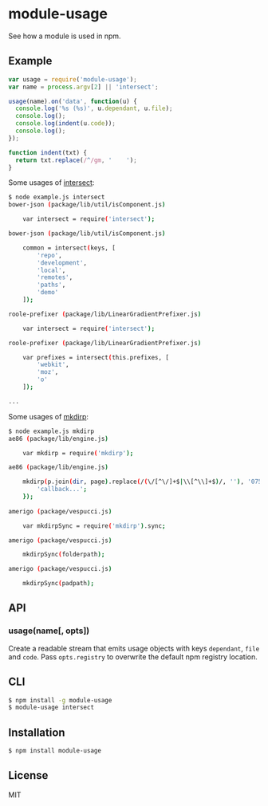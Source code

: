 
# module-usage

See how a module is used in npm.

## Example

```js
var usage = require('module-usage');
var name = process.argv[2] || 'intersect';

usage(name).on('data', function(u) {
  console.log('%s (%s)', u.dependant, u.file);
  console.log();
  console.log(indent(u.code));
  console.log();
});

function indent(txt) {
  return txt.replace(/^/gm, '    ');
}
```

Some usages of [intersect](http://npmjs.org/intersect):

```bash
$ node example.js intersect
bower-json (package/lib/util/isComponent.js)

    var intersect = require('intersect');

bower-json (package/lib/util/isComponent.js)

    common = intersect(keys, [
        'repo',
        'development',
        'local',
        'remotes',
        'paths',
        'demo'
    ]);

roole-prefixer (package/lib/LinearGradientPrefixer.js)

    var intersect = require('intersect');

roole-prefixer (package/lib/LinearGradientPrefixer.js)

    var prefixes = intersect(this.prefixes, [
        'webkit',
        'moz',
        'o'
    ]);

...
```

Some usages of [mkdirp](http://npmjs.org/mkdirp):

```bash
$ node example.js mkdirp
ae86 (package/lib/engine.js)

    var mkdirp = require('mkdirp');

ae86 (package/lib/engine.js)

    mkdirp(p.join(dir, page).replace(/(\/[^\/]+$|\\[^\\]+$)/, ''), '0755', function (err) {
        'callback...';
    });
    
amerigo (package/vespucci.js)

    var mkdirpSync = require('mkdirp').sync;

amerigo (package/vespucci.js)

    mkdirpSync(folderpath);

amerigo (package/vespucci.js)

    mkdirpSync(padpath);

```

## API

### usage(name[, opts])

Create a readable stream that emits usage objects with keys `dependant`, `file` and `code`. Pass `opts.registry` to overwrite the default npm registry location.

## CLI

```bash
$ npm install -g module-usage
$ module-usage intersect
```

## Installation

```bash
$ npm install module-usage
```

## License

  MIT
